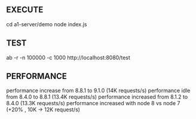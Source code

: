 ## EXECUTE
cd a1-server/demo
node index.js

## TEST
ab -r -n 100000 -c 1000  http://localhost:8080/test

## PERFORMANCE
performance increase from 8.8.1 to 9.1.0 (14K requests/s)
performance idle from 8.4.0 to 8.8.1 (13.4K requests/s)
performance increased from 8.1.2 to 8.4.0 (13.3K requests/s)
performance increased with node 8 vs node 7 (+20% , 10K -> 12K request/s)
